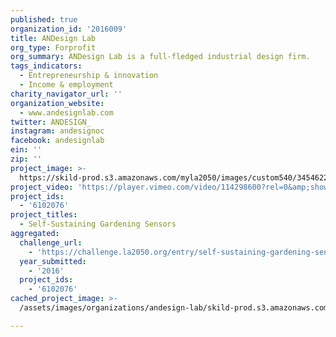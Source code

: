 ```yaml
---
published: true
organization_id: '2016009'
title: ANDesign Lab
org_type: Forprofit
org_summary: ANDesign Lab is a full-fledged industrial design firm.
tags_indicators:
  - Entrepreneurship & innovation
  - Income & employment
charity_navigator_url: ''
organization_website:
  - www.andesignlab.com
twitter: ANDESIGN_
instagram: andesignoc
facebook: andesignlab
ein: ''
zip: ''
project_image: >-
  https://skild-prod.s3.amazonaws.com/myla2050/images/custom540/3454622194741-team91.png
project_video: 'https://player.vimeo.com/video/114298600?rel=0&amp;showinfo=0'
project_ids:
  - '6102076'
project_titles:
  - Self-Sustaining Gardening Sensors
aggregated:
  challenge_url:
    - 'https://challenge.la2050.org/entry/self-sustaining-gardening-sensors'
  year_submitted:
    - '2016'
  project_ids:
    - '6102076'
cached_project_image: >-
  /assets/images/organizations/andesign-lab/skild-prod.s3.amazonaws.com/myla2050/images/custom540/3454622194741-team91.png

---
```

